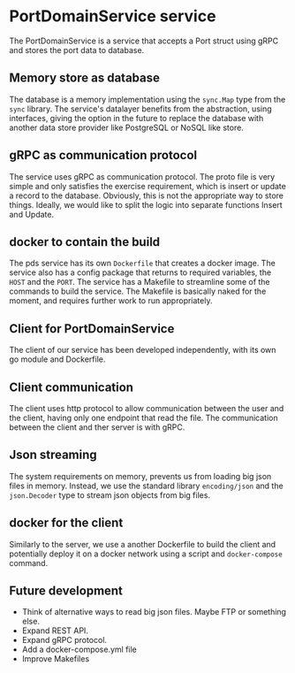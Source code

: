 # PortDomainService service

The PortDomainService is a service that accepts a Port struct using gRPC and stores the port data to database. 

## Memory store as database 
The database is a memory implementation using the `sync.Map` type from the `sync` library. 
The service's datalayer benefits from the abstraction, using interfaces, giving the option in the future to replace the database with another data store provider like PostgreSQL or NoSQL like store.

## gRPC as communication protocol
The service uses gRPC as communication protocol. The proto file is very simple and only satisfies the exercise requirement, which is insert or update a record to the database. Obviously, this is not the appropriate way to store things. Ideally, we would like to split the logic into separate functions Insert and Update. 

## docker to contain the build
The pds service has its own `Dockerfile` that creates a docker image. 
The service also has a config package that returns to required variables, the `HOST` and the `PORT`. 
The service has a Makefile to streamline some of the commands to build the service. The Makefile is basically naked for the moment, and requires further work to run appropriately.

## Client for PortDomainService 
The client of our service has been developed independently, with its own go module and Dockerfile. 

## Client communication
The client uses http protocol to allow communication between the user and the client, having only one endpoint that read the file. 
The communication between the client and ther server is with gRPC. 

## Json streaming
The system requirements on memory, prevents us from loading big json files in memory. Instead, we use the standard library `encoding/json`  and the `json.Decoder` type to stream json objects from big files. 

## docker for the client
Similarly to the server, we use a another Dockerfile to build the client and potentially deploy it on a docker network using a script and `docker-compose` command.

## Future development
- Think of alternative ways to read big json files. Maybe FTP or something else. 
- Expand REST API.
- Expand gRPC protocol.
- Add a docker-compose.yml file
- Improve Makefiles